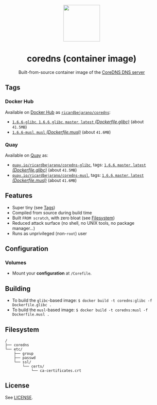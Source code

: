 <p align="center"><img src="https://emojipedia-us.s3.dualstack.us-west-1.amazonaws.com/thumbs/320/apple/198/earth-globe-europe-africa_1f30d.png" width="120px"></p>
<h1 align="center">coredns (container image)</h1>
<p align="center">Built-from-source container image of the <a href="https://coredns.io/">CoreDNS DNS server</a></p>


## Tags

### Docker Hub

Available on [Docker Hub](https://hub.docker.com) as [`ricardbejarano/coredns`](https://hub.docker.com/r/ricardbejarano/coredns):

- [`1.6.6-glibc`, `1.6.6`, `glibc`, `master`, `latest` *(Dockerfile.glibc)*](https://github.com/ricardbejarano/coredns/blob/master/Dockerfile.glibc) (about `41.5MB`)
- [`1.6.6-musl`, `musl` *(Dockerfile.musl)*](https://github.com/ricardbejarano/coredns/blob/master/Dockerfile.musl) (about `41.6MB`)

### Quay

Available on [Quay](https://quay.io) as:

- [`quay.io/ricardbejarano/coredns-glibc`](https://quay.io/repository/ricardbejarano/coredns-glibc), tags: [`1.6.6`, `master`, `latest` *(Dockerfile.glibc)*](https://github.com/ricardbejarano/coredns/blob/master/Dockerfile.glibc) (about `41.5MB`)
- [`quay.io/ricardbejarano/coredns-musl`](https://quay.io/repository/ricardbejarano/coredns-musl), tags: [`1.6.6`, `master`, `latest` *(Dockerfile.musl)*](https://github.com/ricardbejarano/coredns/blob/master/Dockerfile.musl) (about `41.6MB`)


## Features

* Super tiny (see [Tags](#tags))
* Compiled from source during build time
* Built `FROM scratch`, with zero bloat (see [Filesystem](#filesystem))
* Reduced attack surface (no shell, no UNIX tools, no package manager...)
* Runs as unprivileged (non-`root`) user


## Configuration

### Volumes

- Mount your **configuration** at `/Corefile`.


## Building

- To build the `glibc`-based image: `$ docker build -t coredns:glibc -f Dockerfile.glibc .`
- To build the `musl`-based image: `$ docker build -t coredns:musl -f Dockerfile.musl .`


## Filesystem

```
/
├── coredns
└── etc/
    ├── group
    ├── passwd
    └── ssl/
        └── certs/
            └── ca-certificates.crt
```


## License

See [LICENSE](https://github.com/ricardbejarano/coredns/blob/master/LICENSE).
